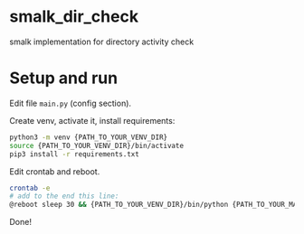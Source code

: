 # smalk_dir_check

smalk implementation for directory activity check

# Setup and run

Edit file `main.py` (config section).

Create venv, activate it, install requirements:

```bash
python3 -m venv {PATH_TO_YOUR_VENV_DIR}
source {PATH_TO_YOUR_VENV_DIR}/bin/activate
pip3 install -r requirements.txt
```

Edit crontab and reboot.

```bash
crontab -e
# add to the end this line:
@reboot sleep 30 && {PATH_TO_YOUR_VENV_DIR}/bin/python {PATH_TO_YOUR_MAIN_PY_FILE}
```

Done!